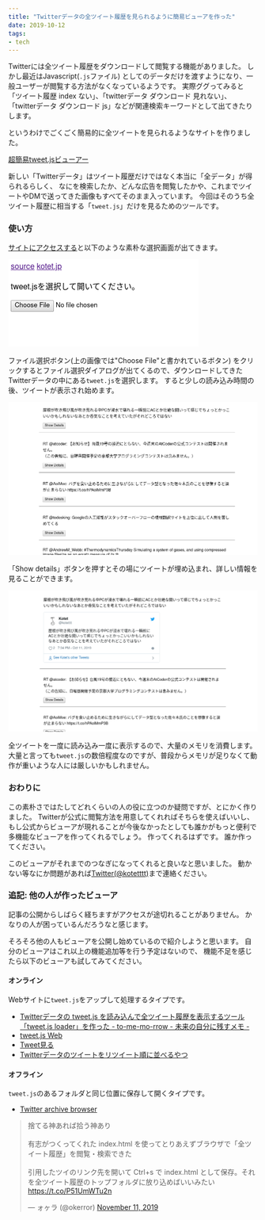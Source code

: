 ```yaml
---
title: "Twitterデータの全ツイート履歴を見られるように簡易ビューアを作った"
date: 2019-10-12
tags:
- tech
---
```


Twitterには全ツイート履歴をダウンロードして閲覧する機能がありました。
しかし最近はJavascript(`.js`ファイル)
としてのデータだけを渡すようになり、一般ユーザーが閲覧する方法がなくなっているようです。
実際ググってみると「ツイート履歴 index ない」、「twitterデータ ダウンロード 見れない」、
「twitterデータ ダウンロード js」などが関連検索キーワードとして出てきたりします。

というわけでごくごく簡易的に全ツイートを見られるようなサイトを作りました。

[超簡易tweet.jsビューアー](https://kotet.jp/twitter-data-viewer/)

新しい「Twitterデータ」はツイート履歴だけではなく本当に「全データ」が得られるらしく、
なにを検索したか、どんな広告を閲覧したかや、これまでツイートやDMで送ってきた画像もすべてそのまま入っています。
今回はそのうち全ツイート履歴に相当する「`tweet.js`」だけを見るためのツールです。

### 使い方

[サイトにアクセスする](https://kotet.jp/twitter-data-viewer/)と以下のような素朴な選択画面が出てきます。

![](/img/blog/2019/10/file-choose.png)

ファイル選択ボタン(上の画像では"Choose File"と書かれているボタン)
をクリックするとファイル選択ダイアログが出てくるので、ダウンロードしてきたTwitterデータの中にある`tweet.js`を選択します。
すると少しの読み込み時間の後、ツイートが表示され始めます。

![](/img/blog/2019/10/tweet-list.png)

「Show details」ボタンを押すとその場にツイートが埋め込まれ、詳しい情報を見ることができます。

![](/img/blog/2019/10/show-details.png)

全ツイートを一度に読み込み一度に表示するので、大量のメモリを消費します。
大量と言っても`tweet.js`の数倍程度なのですが、普段からメモリが足りなくて動作が重いような人には厳しいかもしれません。

### おわりに

この素朴さではたしてどれくらいの人の役に立つのか疑問ですが、とにかく作りました。
Twitterが公式に閲覧方法を用意してくれればそちらを使えばいいし、
もし公式からビューアが現れることが今後なかったとしても誰かがもっと便利で多機能なビューアを作ってくれるでしょう。
作ってくれるはずです。
誰か作ってください。

このビューアがそれまでのつなぎになってくれると良いなと思いました。
動かない等なにか問題があれば[Twitter(@kotetttt)](https://twitter.com/kotetttt)まで連絡ください。

### 追記: 他の人が作ったビューア

記事の公開からしばらく経ちますがアクセスが途切れることがありません。
かなりの人が困っているんだろうなと感じます。

そろそろ他の人もビューアを公開し始めているので紹介しようと思います。
自分のビューアはこれ以上の機能追加等を行う予定はないので、
機能不足を感じたら以下のビューアも試してみてください。

#### オンライン

Webサイトに`tweet.js`をアップして処理するタイプです。

- [Twitterデータの tweet.js を読み込んで全ツイート履歴を表示するツール「tweet.js loader」を作った - to-me-mo-rrow - 未来の自分に残すメモ -](https://r17n.page/2019/10/22/tweet-js-loader-introduction/index.html)
- [tweet.js Web](http://all-tweets-history.0so.tokyo/)
- [Tweet見る](https://json2html-94a7c.firebaseapp.com/)
- [Twitterデータのツイートをリツイート順に並べるやつ](https://shiosyakeyakini.info/TwitterDataTool/)

#### オフライン

`tweet.js`のあるフォルダと同じ位置に保存して開くタイプです。

- [Twitter archive browser](https://gist.github.com/tiffany352/9ee7e0d4fd7e08ede9d0314df9eab672)

<blockquote class="twitter-tweet" data-conversation="none"><p lang="ja" dir="ltr">捨てる神あれば拾う神あり<br><br>有志がつくってくれた index.html を使ってとりあえずブラウザで「全ツイート履歴」を閲覧・検索できた<br><br>引用したツイのリンク先を開いて Ctrl+s で index.html として保存。それを全ツイート履歴のトップフォルダに放り込めばいいみたい<a href="https://t.co/P51UmWTu2n">https://t.co/P51UmWTu2n</a></p>&mdash; ォヶラ (@okerror) <a href="https://twitter.com/okerror/status/1193690101622001664?ref_src=twsrc%5Etfw">November 11, 2019</a></blockquote> <script async src="https://platform.twitter.com/widgets.js" charset="utf-8"></script>